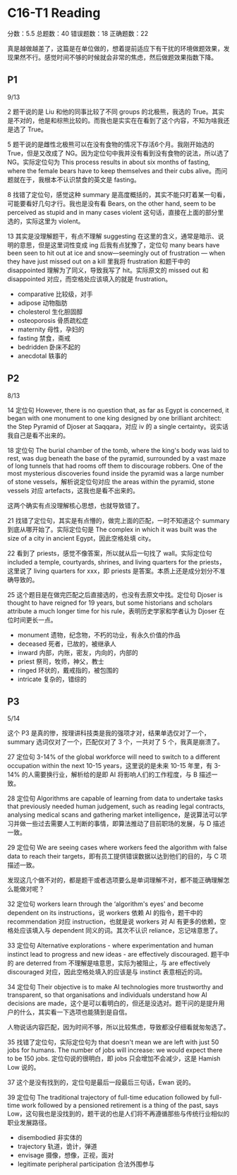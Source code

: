 # C16-T1 Reading

分数：5.5    总题数：40    错误题数：18   正确题数：22

真是越做越差了，这篇是在单位做的，想着提前适应下有干扰的环境做题效果，发现果然不行。感觉时间不够的时候就会非常的焦虑，然后做题效果指数下降。

## P1

9/13

2 题干说的是 Liu 和他的同事比较了不同 groups 的北极熊，我选的 True。其实是不对的，他是和棕熊比较的。而我也是实实在在看到了这个内容，不知为啥我还是选了 True。

5 题干说的是雌性北极熊可以在没有食物的情况下存活6个月。我刚开始选的 True，但是又改成了 NG。因为定位句中我并没有看到没有食物的说法，所以选了 NG。实际定位句为 This process results in about six months of fasting, where the female bears have to keep themselves and their cubs alive。而问题就在于，我根本不认识禁食的英文是 fasting。

8 找错了定位句，感觉这种 summary 是高度概括的，其实不能只盯着某一句看，可能要看好几句才行。我也是没有看 Bears, on the other hand, seem to be perceived as stupid and in many cases violent 这句话，直接在上面的部分里选的，实际这里为 violent。

13 其实是没理解题干，有点不理解 suggesting 在这里的含义，通常是暗示、说明的意思，但是这里词性变成 ing 后我有点犹豫了，定位句 many bears have been seen to hit out at ice and snow—seemingly out of frustration — when they have just missed out on a kill 里我将 frustration 和题干中的 disappointed 理解为了同义，导致我写了 hit。实际原文的 missed out 和 disappointed 对应，而空格处应该填入的就是 frustration。

- comparative 比较级，对手
- adipose 动物脂肪
- cholesterol 生化胆固醇
- osteoporosis 骨质疏松症
- maternity 母性，孕妇的
- fasting 禁食，斋戒
- bedridden 卧床不起的
- anecdotal 轶事的

## P2

8/13

14 定位句 However, there is no question that, as far as Egypt is concerned, it began with one monument to one king designed by one brilliant architect: the Step Pyramid of Djoser at Saqqara，对应 iv 的 a single certainty。说实话我自己是看不出来的。

18 定位句 The burial chamber of the tomb, where the king's body was laid to rest, was dug beneath the base of the pyramid, surrounded by a vast maze of long tunnels that had rooms off them to discourage robbers. One of the most mysterious discoveries found inside the pyramid was a large number of stone vessels，解析说定位句对应 the areas within the pyramid, stone vessels 对应 artefacts，这我也是看不出来的。

这两个确实有点没理解核心思想，也就导致错了。

21 找错了定位句，其实是有点懵的，做完上面的匹配，一时不知道这个 summary 到底从哪开始了。实际定位句是 The complex in which it was built was the size of a city in ancient Egypt，因此空格处填 city。

22 看到了 priests，感觉不像答案，所以就从后一句找了 wall。实际定位句 included a temple, courtyards, shrines, and living quarters for the priests，这里说了 living quarters for xxx，即 priests 是答案。本质上还是成分划分不准确导致的。

25 这个题目是在做完匹配之后直接选的，也没有去原文中找。定位句 Djoser is thought to have reigned for 19 years, but some historians and scholars attribute a much longer time for his rule，表明历史学家和学者认为 Djoser 在位时间更长一点。

- monument 遗物，纪念物，不朽的功业，有永久价值的作品
- deceased 死者，已故的，被继承人
- inward 内部，内账，密友，内向的，内部的
- priest 祭司，牧师，神父，教士
- ringed 环状的，戴戒指的，被包围的
- intricate 复杂的，错综的

## P3

5/14

这个 P3 是真的惨，按理讲科技类是我的强项才对，结果单选仅对了一个，summary 选词仅对了一个，匹配仅对了 3 个，一共对了 5 个，我真是崩溃了。

27 定位句 3-14% of the global workforce will need to switch to a different occupation within the next 10-15 years，这里说的是未来 10-15 年里，有 3-14% 的人需要换行业，解析给的是即 AI 将影响人们的工作程度，与 B 描述一致。

28 定位句 Algorithms are capable of learning from data to undertake tasks that previously needed human judgement, such as reading legal contracts, analysing medical scans and gathering market intelligence，是说算法可以学习并做一些过去需要人工判断的事情，即算法推动了目前职场的发展，与 D 描述一致。

29 定位句 We are seeing cases where workers feed the algorithm with false data to reach their targets，即有员工提供错误数据以达到他们的目的，与 C 项描述一致。

发现这几个做不对的，都是题干或者选项要么是单词理解不对，都不能正确理解怎么能做对呢？

32 定位句 workers learn through the ‘algorithm's eyes' and become dependent on its instructions，说 workers 依赖 AI 的指令，题干中的 recommendation 对应 instruction，也就是说 workers 对 AI 有更多的依赖，空格处应该填入与 dependent 同义的词。其次不认识 reliance，忘记啥意思了。

33 定位句 Alternative explorations - where experimentation and human instinct lead to progress and new ideas - are effectively discouraged. 题干中的 are deterred from 不理解是啥意思，实际为被阻止，与 are effectively discouraged 对应，因此空格处填入的应该是与 instinct  表意相近的词。

34 定位句 Their objective is to make AI technologies more trustworthy and transparent, so that organisations and individuals understand how AI decisions are made，这个是可以看明白的，但还是没选对。题干问的是提升用户的什么，其实看一下选项也能猜到是自信。

人物说话内容匹配，因为时间不够，所以比较焦虑，导致都没仔细看就匆匆选了。

35 找错了定位句，实际定位句为 that doesn't mean we are left with just 50 jobs for humans. The number of jobs will increase: we would expect there to be 150 jobs. 定位句说的很明白，即 jobs 只会增加不会减少，这是 Hamish Low 说的。

37 这个是没有找到的，定位句是最后一段最后三句话，Ewan 说的。

39 定位句 The traditional trajectory of full-time education followed by full-time work followed by a pensioned retirement is a thing of the past, says Low，这句我也是没找到的，题干说的也是人们将不再遵循那些与传统行业相似的职业发展路径。

- disembodied 非实体的
- trajectory 轨道，诡计，弹道
- envisage 摄像，想像，正视，面对
- legitimate peripheral participation 合法外围参与

